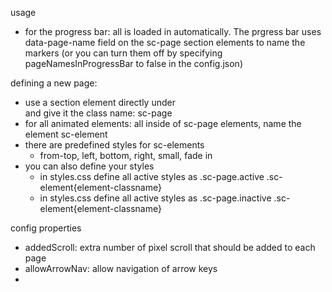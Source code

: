 usage
- for the progress bar: 
    all is loaded in automatically. The prgress bar uses data-page-name field on the sc-page section elements to name the markers (or you can turn them off by specifying pageNamesInProgressBar to false in the config.json)


defining a new page:
- use a section element directly under <main> and give it the class name: sc-page
- for all animated elements: all inside of sc-page elements, name the element sc-element
- there are predefined styles for sc-elements
    - from-top, left, bottom, right, small, fade in
- you can also define your styles
    - in styles.css define all active styles as .sc-page.active .sc-element{element-classname} 
    - in styles.css define all active styles as .sc-page.inactive .sc-element{element-classname} 

config properties
- addedScroll: extra number of pixel scroll that should be added to each page
- allowArrowNav: allow navigation of arrow keys
- 